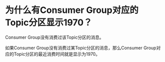 # 为什么有Consumer Group对应的Topic分区显示1970？

Consumer Group没有消费过该Topic分区的消息。

如果Consumer Group没有消费过某Topic分区的消息，那么Consumer Group对应的Topic分区的最近消费时间就是显示为1970。

